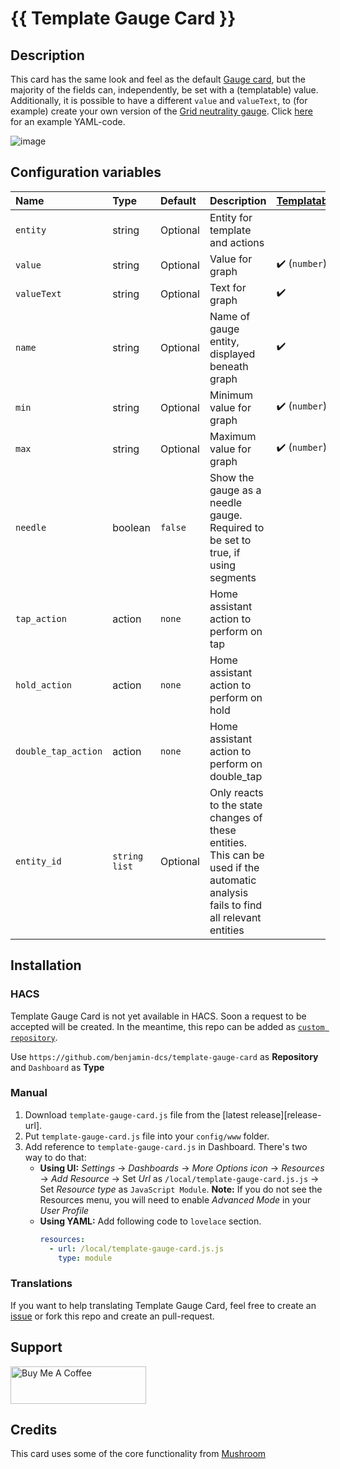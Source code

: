 # {{ Template Gauge Card }}

## Description

This card has the same look and feel as the default [Gauge card](https://www.home-assistant.io/dashboards/gauge/), but the majority of the fields can, independently, be set with a (templatable) value. Additionally, it is possible to have a different `value` and `valueText`, to (for example) create your own version of the [Grid neutrality gauge](https://www.home-assistant.io/dashboards/energy/#grid-neutrality-gauge). Click [here](examples/energy-grid-neutrality-gauge.md) for an example YAML-code.

![image](https://github.com/user-attachments/assets/ccefe63d-6cdc-448f-97a8-98b32e926ff0)

## Configuration variables

| Name                  | Type            | Default  | Description                                                          | [Templatable](https://www.home-assistant.io/docs/configuration/templating/) |
| :-------------------- | :-------------- | :------- | :----------------------------------------------------------------------------------------------------------------------------------|:--------------|
| `entity`              | string          | Optional | Entity for template and actions                                                                                                    |               |
| `value`               | string          | Optional | Value for graph                                                                                                                    | ✔️ (`number`) |
| `valueText`           | string          | Optional | Text for graph                                                                                                                     | ✔️            |
| `name`                | string          | Optional | Name of gauge entity, displayed beneath graph                                                                                      | ✔️            |
| `min`                 | string          | Optional | Minimum value for graph                                                                                                            | ✔️ (`number`) |
| `max`                 | string          | Optional | Maximum value for graph                                                                                                            | ✔️ (`number`) |
| `needle`              | boolean         | `false`  | Show the gauge as a needle gauge. Required to be set to true, if using segments                                                    |               |
| `tap_action`          | action          | `none`   | Home assistant action to perform on tap                                                                                            |               |
| `hold_action`         | action          | `none`   | Home assistant action to perform on hold                                                                                           |               |
| `double_tap_action`   | action          | `none`   | Home assistant action to perform on double_tap                                                                                     |               |
| `entity_id`           | `string` `list` | Optional | Only reacts to the state changes of these entities. This can be used if the automatic analysis fails to find all relevant entities |               |

## Installation

### HACS

Template Gauge Card is not yet available in HACS. Soon a request to be accepted will be created.  In the meantime, this repo can be added as [`custom repository`](https://www.hacs.xyz/docs/faq/custom_repositories/).

Use `https://github.com/benjamin-dcs/template-gauge-card` as **Repository** and `Dashboard` as **Type**


### Manual

1. Download `template-gauge-card.js` file from the [latest release][release-url].
2. Put `template-gauge-card.js` file into your `config/www` folder.
3. Add reference to `template-gauge-card.js` in Dashboard. There's two way to do that:
   - **Using UI:** _Settings_ → _Dashboards_ → _More Options icon_ → _Resources_ → _Add Resource_ → Set _Url_ as `/local/template-gauge-card.js.js` → Set _Resource type_ as `JavaScript Module`.
     **Note:** If you do not see the Resources menu, you will need to enable _Advanced Mode_ in your _User Profile_
   - **Using YAML:** Add following code to `lovelace` section.
     ```yaml
     resources:
       - url: /local/template-gauge-card.js.js
         type: module
     ```

### Translations

If you want to help translating Template Gauge Card, feel free to create an [issue](https://github.com/benjamin-dcs/template-gauge-card/issues) or fork this repo and create an pull-request.


## Support
<a href="https://www.buymeacoffee.com/benjamindcs" target="_blank"><img src="https://cdn.buymeacoffee.com/buttons/v2/default-yellow.png" alt="Buy Me A Coffee" style="height: 60px !important;width: 217px !important;" ></a>


## Credits

This card uses some of the core functionality from [Mushroom](https://github.com/piitaya/lovelace-mushroom/)
